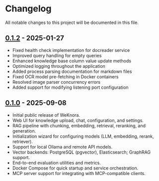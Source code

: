 # Changelog

All notable changes to this project will be documented in this file.

## [0.1.2] - 2025-01-27

- Fixed health check implementation for docreader service
- Improved query handling for empty queries
- Enhanced knowledge base column value update methods
- Optimized logging throughout the application
- Added process parsing documentation for markdown files
- Fixed OCR model pre-fetching in Docker containers
- Resolved image parser concurrency errors
- Added support for modifying listening port configuration

## [0.1.0] - 2025-09-08

- Initial public release of WeKnora.
- Web UI for knowledge upload, chat, configuration, and settings.
- RAG pipeline with chunking, embedding, retrieval, reranking, and generation.
- Initialization wizard for configuring models (LLM, embedding, rerank, retriever).
- Support for local Ollama and remote API models.
- Vector backends: PostgreSQL (pgvector), Elasticsearch; GraphRAG support.
- End-to-end evaluation utilities and metrics.
- Docker Compose for quick startup and service orchestration.
- MCP server support for integrating with MCP-compatible clients.

[0.1.2]: https://github.com/Tencent/WeKnora/tree/v0.1.2
[0.1.0]: https://github.com/Tencent/WeKnora/tree/v0.1.0
